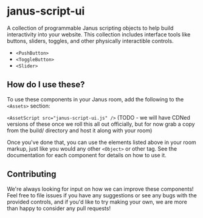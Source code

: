 # janus-script-ui

A collection of programmable Janus scripting objects to help build interactivity into your website.  This collection includes interface tools like buttons, sliders, toggles, and other physically interactible controls.

 * ```<PushButton>```
 * ```<ToggleButton>```
 * ```<Slider>```

## How do I use these?
To use these components in your Janus room, add the following to the ```<Assets>``` section:

```<AssetScript src="janus-script-ui.js" />```
(TODO - we will have CDNed versions of these once we roll this all out officially, but for now grab a copy from the build/ directory and host it along with your room)

Once you've done that, you can use the elements listed above in your room markup, just like you would any other ```<Object>``` or other tag.  See the documentation for each component for details on how to use it.

## Contributing
We're always looking for input on how we can improve these components!  Feel free to file issues if you have any suggestions or see any bugs with the provided controls, and if you'd like to try making your own, we are more than happy to consider any pull requests!
